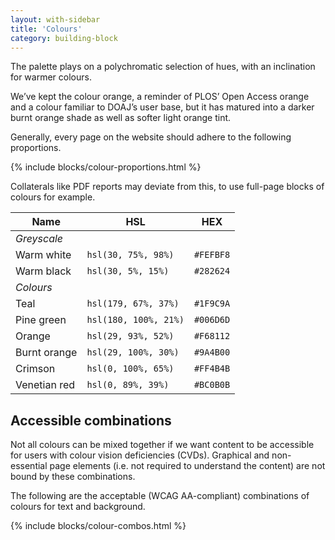 ```yaml
---
layout: with-sidebar
title: 'Colours'
category: building-block
---
```


The palette plays on a polychromatic selection of hues, with an inclination for warmer colours.

We’ve kept the colour orange, a reminder of PLOS’ Open Access orange and a colour familiar to DOAJ’s user base, but it has matured into a darker burnt orange shade as well as softer light orange tint.

Generally, every page on the website should adhere to the following proportions.

{% include blocks/colour-proportions.html %}

Collaterals like PDF reports may deviate from this, to use full-page blocks of colours for example.

| Name                                                                        | HSL                   | HEX       |
|-----------------------------------------------------------------------------|-----------------------|-----------|
| _Greyscale_                                                                                                     |
| <span data-feather="droplet" class="white-fill"></span> Warm white          | `hsl(30, 75%, 98%)`   | `#FEFBF8` |
| <span data-feather="droplet" class="black-fill"></span> Warm black          | `hsl(30, 5%, 15%)`    | `#282624` |
| _Colours_                                                                   |                       |           |
| <span data-feather="droplet" class="teal-fill"></span> Teal        			    | `hsl(179, 67%, 37%)`  | `#1F9C9A` |
| <span data-feather="droplet" class="pine-green-fill"></span> Pine green     | `hsl(180, 100%, 21%)` | `#006D6D` |
| <span data-feather="droplet" class="orange-fill"></span> Orange             | `hsl(29, 93%, 52%)`   | `#F68112` |
| <span data-feather="droplet" class="burnt-orange-fill"></span> Burnt orange | `hsl(29, 100%, 30%)`  | `#9A4B00` |
| <span data-feather="droplet" class="crimson-fill"></span> Crimson           | `hsl(0, 100%, 65%)`   | `#FF4B4B` |
| <span data-feather="droplet" class="venetian-red-fill"></span> Venetian red | `hsl(0, 89%, 39%)`    | `#BC0B0B` |


## Accessible combinations

Not all colours can be mixed together if we want content to be accessible for users with colour vision deficiencies (CVDs). Graphical and non-essential page elements (i.e. not required to understand the content) are not bound by these combinations.

The following are the acceptable (WCAG AA-compliant) combinations of colours for text and background.

{% include blocks/colour-combos.html %}
